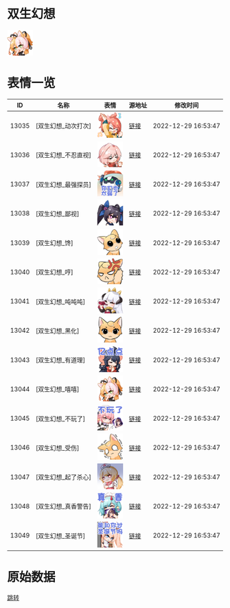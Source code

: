 # 双生幻想

<img src="./cover.png" height="60" alt="cover" />

# 表情一览

|ID|名称|表情|源地址|修改时间|
|----|----|----|----|----|
|13035|[双生幻想_动次打次]|<img src="./pic/013035_%5B双生幻想_动次打次%5D.png" height="60" alt="动次打次"/>|[链接](https://i0.hdslb.com/bfs/garb/item/03d62f71e5ada9faeb9a1bbb21f361030381dddb.png)|2022-12-29 16:53:47|
|13036|[双生幻想_不忍直视]|<img src="./pic/013036_%5B双生幻想_不忍直视%5D.png" height="60" alt="不忍直视"/>|[链接](https://i0.hdslb.com/bfs/garb/item/7d8f75f91b519d5d59bd81210ed80833ba9ea6d4.png)|2022-12-29 16:53:47|
|13037|[双生幻想_最强探员]|<img src="./pic/013037_%5B双生幻想_最强探员%5D.png" height="60" alt="最强探员"/>|[链接](https://i0.hdslb.com/bfs/garb/item/12b3ac56205516ced752ffa5d91614aaed41f828.png)|2022-12-29 16:53:47|
|13038|[双生幻想_鄙视]|<img src="./pic/013038_%5B双生幻想_鄙视%5D.png" height="60" alt="鄙视"/>|[链接](https://i0.hdslb.com/bfs/garb/item/7ab74dad8d283bc58eadc7b953d185bc4f3819d8.png)|2022-12-29 16:53:47|
|13039|[双生幻想_馋]|<img src="./pic/013039_%5B双生幻想_馋%5D.png" height="60" alt="馋"/>|[链接](https://i0.hdslb.com/bfs/garb/item/f84aa059bf166ca2da382f6dcfb7f70f45483630.png)|2022-12-29 16:53:47|
|13040|[双生幻想_哼]|<img src="./pic/013040_%5B双生幻想_哼%5D.png" height="60" alt="哼"/>|[链接](https://i0.hdslb.com/bfs/garb/item/6e377f7aedbfe30e326dfd562becb193c087e2ec.png)|2022-12-29 16:53:47|
|13041|[双生幻想_吨吨吨]|<img src="./pic/013041_%5B双生幻想_吨吨吨%5D.png" height="60" alt="吨吨吨"/>|[链接](https://i0.hdslb.com/bfs/garb/item/c3824206b2db153f37cdc894575dbb17b6c666f6.png)|2022-12-29 16:53:47|
|13042|[双生幻想_黑化]|<img src="./pic/013042_%5B双生幻想_黑化%5D.png" height="60" alt="黑化"/>|[链接](https://i0.hdslb.com/bfs/garb/item/2d1ffacf8afe9d9f18d87da6bbeef792a330cb33.png)|2022-12-29 16:53:47|
|13043|[双生幻想_有道理]|<img src="./pic/013043_%5B双生幻想_有道理%5D.png" height="60" alt="有道理"/>|[链接](https://i0.hdslb.com/bfs/garb/item/d3a5f08a7f15ec16807711f35facc6222aee09fa.png)|2022-12-29 16:53:47|
|13044|[双生幻想_嘻嘻]|<img src="./pic/013044_%5B双生幻想_嘻嘻%5D.png" height="60" alt="嘻嘻"/>|[链接](https://i0.hdslb.com/bfs/garb/item/9040650a240946fb84bf7dc5c973c6bb4502eb95.png)|2022-12-29 16:53:47|
|13045|[双生幻想_不玩了]|<img src="./pic/013045_%5B双生幻想_不玩了%5D.png" height="60" alt="不玩了"/>|[链接](https://i0.hdslb.com/bfs/garb/item/759523019205c4fdc45142b3cc97eabae467b8d7.png)|2022-12-29 16:53:47|
|13046|[双生幻想_受伤]|<img src="./pic/013046_%5B双生幻想_受伤%5D.png" height="60" alt="受伤"/>|[链接](https://i0.hdslb.com/bfs/garb/item/029c15d90ebb04c9cd6f0c77443e452aaf84847f.png)|2022-12-29 16:53:47|
|13047|[双生幻想_起了杀心]|<img src="./pic/013047_%5B双生幻想_起了杀心%5D.png" height="60" alt="起了杀心"/>|[链接](https://i0.hdslb.com/bfs/garb/item/e6afb56fc3f1e4459408796f23da28f8778a3fb8.png)|2022-12-29 16:53:47|
|13048|[双生幻想_真香警告]|<img src="./pic/013048_%5B双生幻想_真香警告%5D.png" height="60" alt="真香警告"/>|[链接](https://i0.hdslb.com/bfs/garb/item/665bfa4d7d39f05759e8091fd2fa17b8172cc360.png)|2022-12-29 16:53:47|
|13049|[双生幻想_圣诞节]|<img src="./pic/013049_%5B双生幻想_圣诞节%5D.png" height="60" alt="圣诞节"/>|[链接](https://i0.hdslb.com/bfs/garb/item/2b6bd95791dcb7a41c782b99f2c25527b864f61b.png)|2022-12-29 16:53:47|

# 原始数据

[跳转](./raw.json)

